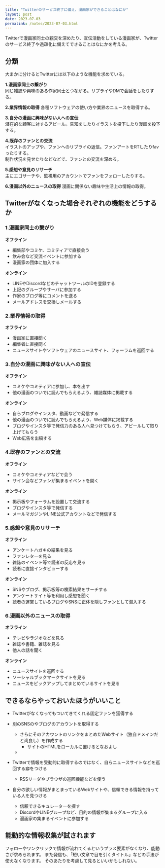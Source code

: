 ```yaml
---
title: "Twitterのサービス終了に備え、漫画家ができることはなにか"
layout: post
date: 2023-07-03
permalink: /notes/2023-07-03.html
---
```

Twitterで漫画家同士の親交を深めたり、宣伝活動をしている漫画家が、Twitterのサービス終了や過疎化に備えてできることはなにかを考える。

## 分類
大まかに分けるとTwitterには以下のような機能を求めている。

**1.漫画家同士の繋がり**  
同じ雑誌や興味のある作家同士とつながる。リプライやDMで会話をしたりする。  

**2.業界情報の取得**
各種ソフトウェアの使い方や業界のニュースを取得する。

**3.自分の漫画に興味がない人への宣伝**  
潜在的な顧客に対するアピール。告知をしたりイラストを投下したり漫画を投下する。

**4.既存のファンとの交流**  
イラストのアップや、ファンへのリプライの返信。ファンアートをRTしたりfavったりする。  
制作状況を見せたりなどなどで、ファンとの交流を深める。

**5.感想や意見のリサーチ**  
主にエゴサーチや、監視用のアカウントでファンをフォローしたりする。

**6.漫画以外のニュースの取得**
漫画に関係ない趣味や生活上の情報の取得。


## Twitterがなくなった場合それぞれの機能をどうするか

### 1.漫画家同士の繋がり
**オフライン**  
- 編集部やコミケ、コミティアで直接会う
- 飲み会など交流イベントに参加する
- 漫画家の団体に加入する

**オンライン**  
- LINEやDiscordなどのチャットツールのIDを登録する
- 上記のグループやサーバに参加する
- 作家のブログ等にコメントを送る
- メールアドレスを交換しメールする


### 2.業界情報の取得
**オフライン**  
- 漫画家に直接聞く
- 編集者に直接聞く
- ニュースサイトやソフトウェアのニュースサイト、フォーラムを巡回する


### 3.自分の漫画に興味がない人への宣伝
**オフライン**  
- コミケやコミティアに参加し、本を出す
- 他の漫画のついでに読んでもらえるよう、雑誌媒体に掲載する

**オンライン**  
- 自らブログやインスタ、動画などで発信する
- 他の漫画のついでに読んでもらえるよう、Web媒体に掲載する
- ブログやインスタ等で発信力のある人へ見つけてもらう、アピールして取り上げてもらう
- Web広告を出稿する

### 4.既存のファンとの交流
**オフライン**  
- コミケやコミティアなどで会う
- サイン会などファンが集まるイベントを開く

**オンライン**  
- 掲示板やフォーラムを設置して交流する
- ブログやインスタ等で発信する
- メールマガジンやLINE公式アカウントなどで発信する

### 5.感想や意見のリサーチ
**オフライン**  
- アンケートハガキの結果を見る
- ファンレターを見る
- 雑誌のイベント等で読者の反応を見る
- 読者に直接インタビューする

**オンライン**
- SNSやブログ、掲示板等の検索結果をサーチする
- アンケートサイト等を利用し感想を聞く
- 読者の運営しているブログやSNSに正体を隠しファンとして潜入する

### 6.漫画以外のニュースの取得
**オフライン**  
- テレビやラジオなどを見る
- 雑誌や書籍、雑誌を見る
- 他人の話を聞く

**オンライン**
- ニュースサイトを巡回する
- ソーシャルブックマークサイトを見る
- ニュースをピックアップしてまとめているサイトを見る


## できるならやっておいたほうがいいこと
- Twitterがなくなってもついてきてくれる固定ファンを獲得する
- 別のSNSのやブログのアカウントを取得する
  - さらにそのアカウントのリンクをまとめたWebサイト（独自ドメインだと尚良し）を作成する
    - サイトのHTMLをローカルに置けるとなおよし
  - 
- Twitterで情報を受動的に取得するのではなく、自らニュースサイトなどを巡回する癖をつける
  - RSSリーダやブラウザの巡回機能などを使う

- 自分の欲しい情報がまとまっているWebサイトや、信頼できる情報を持っている人を見つける
  - 信頼できるキュレーターを探す
  - DiscordやLINEグループなど、目的の情報が集まるグループに入る
  - 漫画家の集まるイベントに参加する


## 能動的な情報収集が試されます
フォローやワンクリックで情報が流れてくるというプラス要素がなくなり、能動さが求められます。
また発信も、「短い文章で目を引くタイトル」などの手法が使えなくなります。
そのあたりを考慮して見るといいかもしれない。